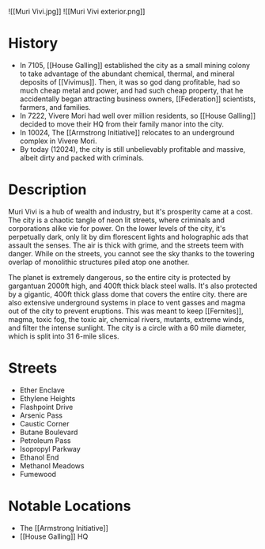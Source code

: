 ![[Muri Vivi.jpg]]
![[Muri Vivi exterior.png]]
# History
- In 7105, [[House Galling]] established the city as a small mining colony to take advantage of the abundant chemical, thermal, and mineral deposits of [[Vivimus]]. Then, it was so god dang profitable, had so much cheap metal and power, and had such cheap property, that he accidentally began attracting business owners, [[Federation]] scientists, farmers, and families. 
- In 7222, Vivere Mori had well over million residents, so [[House Galling]] decided to move their HQ from their family manor into the city.  
- In 10024, The [[Armstrong Initiative]] relocates to an underground complex in Vivere Mori.
- By today (12024), the city is still unbelievably profitable and massive, albeit dirty and packed with criminals.

# Description
Muri Vivi is a hub of wealth and industry, but it's prosperity came at a cost. The city is a chaotic tangle of neon lit streets, where criminals and corporations alike vie for power. On the lower levels of the city, it's perpetually dark, only lit by dim florescent lights and holographic ads that assault the senses. The air is thick with grime, and the streets teem with danger. While on the streets, you cannot see the sky thanks to the towering overlap of monolithic structures piled atop one another. 

The planet is extremely dangerous, so the entire city is protected by gargantuan 2000ft high, and 400ft thick black steel walls. It's also protected by a gigantic, 400ft thick glass dome that covers the entire city. there are also extensive underground systems in place to vent gasses and magma out of the city to prevent eruptions. This was meant to keep [[Fernites]], magma, toxic fog, the toxic air, chemical rivers, mutants, extreme winds, and filter the intense sunlight. The city is a circle with a 60 mile diameter, which is split into 31 6-mile slices.

# Streets
- Ether Enclave 
- Ethylene Heights 
- Flashpoint Drive 
- Arsenic Pass
- Caustic Corner
- Butane Boulevard
- Petroleum Pass
- Isopropyl Parkway
- Ethanol End
- Methanol Meadows
- Fumewood

# Notable Locations
- The [[Armstrong Initiative]]
- [[House Galling]] HQ